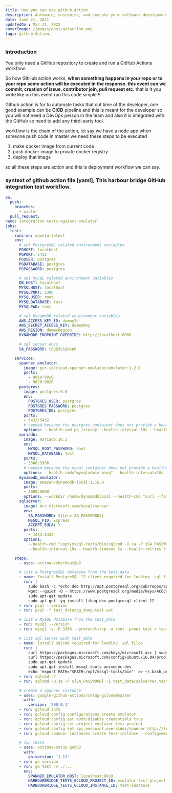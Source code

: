 ```yaml
---
title: How you can use github Action
description: Automate, customize, and execute your software development workflows right in your repository with GitHub Actions.
date: June 21, 2021
updatedOn : Mar 21, 2022
coverImage: /images/post/gitaction.png
tags: github Action,
---
```


### Introduction
You only need a GitHub repository to create and run a GitHub Actions workflow. 

So how GitHub action works, __when something happens in your repo or to your repo some action will be executed in the response. this event can we commit, creation of issue, contributor join, pull request etc__. that is it you write like on this event run this code simple !!

 Github action is for to automate tasks that cut time of the developer, one good example can be __CICD__ pipeline and this is meant for the developer so you will not need a DevOps person in the team and also it is integrated with the GitHub so need to add any third-party tool.

workflow is the chain of the action, let say we have a node app when someone push code in master we need these steps to be executed
1. make docker image from current code
2. push docker image to private docker registry 
3. deploy that image 

so all these steps are action and this is deployment workflow we can say.

### syntext of github action file [yaml], This harbour bridge GitHub integration test workflow.

```yml
on:
  push:
    branches:
      - master
  pull_request:
name: integration-tests-against-emulator
jobs:
  test:
    runs-on: ubuntu-latest
    env:
      # set PostgreSQL related environment variables
      PGHOST: localhost
      PGPORT: 5432
      PGUSER: postgres
      PGDATABASE: postgres
      PGPASSWORD: postgres

      # set MySQL related environment variables
      DB_HOST: localhost
      MYSQLHOST: localhost
      MYSQLPORT: 3306
      MYSQLUSER: root
      MYSQLDATABASE: test
      MYSQLPWD: root

      # set DynamoDB related environment variables
      AWS_ACCESS_KEY_ID: dummyId
      AWS_SECRET_ACCESS_KEY: dummyKey
      AWS_REGION: dummyRegion
      DYNAMODB_ENDPOINT_OVERRIDE: http://localhost:8000

      # sql server envs
      SA_PASSWORD: tCUE9c1&Ucp0

    services:
      spanner_emulator:
        image: gcr.io/cloud-spanner-emulator/emulator:1.2.0
        ports:
          - 9010:9010
          - 9020:9020
      postgres:
        image: postgres:9.6
        env:
          POSTGRES_USER: postgres
          POSTGRES_PASSWORD: postgres
          POSTGRES_DB: postgres
        ports:
        - 5432:5432
        # needed because the postgres container does not provide a healthcheck
        options: --health-cmd pg_isready --health-interval 10s --health-timeout 5s --health-retries 5
      mariadb:
        image: mariadb:10.3
        env:
          MYSQL_ROOT_PASSWORD: root
          MYSQL_DATABASE: test
        ports:
        - 3306:3306
        # needed because the mysql container does not provide a healthcheck
        options: --health-cmd="mysqladmin ping" --health-interval=10s --health-timeout=5s --health-retries=3
      dynamodb_emulator:
        image: amazon/dynamodb-local:1.16.0
        ports:
        - 8000:8000
        options: --workdir /home/dynamodblocal --health-cmd "curl --fail http://127.0.0.1:8000/shell/ || exit 1" --health-interval 10s --health-timeout 5s --health-retries 5
      sqlserver:
        image: mcr.microsoft.com/mssql/server
        env:
          SA_PASSWORD: ${{env.SA_PASSWORD}}
          MSSQL_PID: Express
          ACCEPT_EULA: Y
        ports:
          - 1433:1433
        options:
          --health-cmd "/opt/mssql-tools/bin/sqlcmd -U sa -P $SA_PASSWORD -Q 'select 1' -b -o /dev/null"
          --health-interval 10s --health-timeout 5s --health-retries 3

    steps:
      - uses: actions/checkout@v2

      # init a PostgresSQL database from the test_data
      - name: Install PostgreSQL 12 client required for loading .sql files
        run: |
          sudo bash -c "echo deb http://apt.postgresql.org/pub/repos/apt/ bionic-pgdg main >> /etc/apt/sources.list.d/pgdg.list"
          wget --quiet -O - https://www.postgresql.org/media/keys/ACCC4CF8.asc | sudo apt-key add -
          sudo apt-get update
          sudo apt-get -yq install libpq-dev postgresql-client-12
      - run: psql --version
      - run: psql -f test_data/pg_dump.test.out

      # init a MySQL database from the test_data
      - run: mysql --version
      - run: mysql -v -P 3306 --protocol=tcp -u root -proot test < test_data/mysqldump.test.out

      # init sql server with test_data
      - name: Install sqlcmd required for loading .sql files
        run: |
          curl https://packages.microsoft.com/keys/microsoft.asc | sudo apt-key add -
          curl https://packages.microsoft.com/config/ubuntu/16.04/prod.list | sudo tee /etc/apt/sources.list.d/msprod.list
          sudo apt-get update 
          sudo apt-get install mssql-tools unixodbc-dev
          echo 'export PATH="$PATH:/opt/mssql-tools/bin"' >> ~/.bash_profile
      - run: sqlcmd -?
      - run: sqlcmd -U sa -P ${SA_PASSWORD} -i test_data/sqlserver.test.out

      # create a spanner instance
      - uses: google-github-actions/setup-gcloud@master
        with:
          version: '290.0.1'
      - run: gcloud info
      - run: gcloud config configurations create emulator
      - run: gcloud config set auth/disable_credentials true
      - run: gcloud config set project emulator-test-project
      - run: gcloud config set api_endpoint_overrides/spanner http://localhost:9020/
      - run: gcloud spanner instances create test-instance --config=emulator-config --description="Test Instance" --nodes=1

      # run tests
      - uses: actions/setup-go@v2
        with:
          go-version: '1.13'
      - run: go version
      - run: go test -v ./...
        env:
          SPANNER_EMULATOR_HOST: localhost:9010
          HARBOURBRIDGE_TESTS_GCLOUD_PROJECT_ID: emulator-test-project
          HARBOURBRIDGE_TESTS_GCLOUD_INSTANCE_ID: test-instance

```
